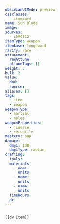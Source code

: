 ```yaml
---
obsidianUIMode: preview
cssclasses:
  - itemcard
name: Sun Blade
image: 
sources:
  - xDMG312
itemType: weapon
itemBase: longsword
rarity: rare
attunement:
  reqAttune:
  attuneTags: []
weight: 3
bulk: 2
value:
  dnd: 
  source: 
aliases: []
tags: 
  - item
  - weapon
weaponType:
  - martial
  - melee
weaponProperties: 
  - finesse
  - versatile
mastery: sap
damage:
  dmg1: 1d8
  dmg1Type: radiant
crafting:
  tools: 
  materials:
    - name: 
      units: 
    - name: 
      units: 
    - name: 
      units: 
  timeHours: 
  dc: 
---
```


```meta-bind-embed

[[dv Item]]

```